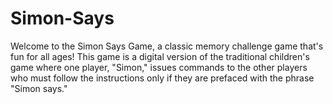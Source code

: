 # Simon-Says

Welcome to the Simon Says Game, a classic memory challenge game that's fun for all ages! This game is a digital version of the traditional children's game where one player, "Simon," issues commands to the other players who must follow the instructions only if they are prefaced with the phrase "Simon says."